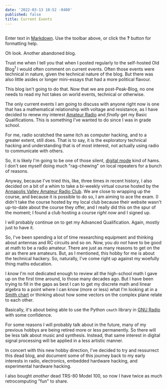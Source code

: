 ```yaml
---
date: '2022-03-13 10:52 -0400'
published: false
title: Current Events
---
```

## 
###


Enter text in [Markdown](http://daringfireball.net/projects/markdown/). Use the toolbar above, or click the **?** button for formatting help.

Oh look. Another abandoned blog.

Trust me when I tell you that when I posted regularly to the self-hosted Old Blog<sup>1</sup> I would often comment on current events. Often those events were technical in nature, given the technical nature of the blog. But there was also little asides or longer mini-essays that had a more political flavour.

This blog isn't going to do that. Now that we are post-Peak-Blog, no one needs to read my hot takes on world events, technical or otherwise.

The only current events I am going to discuss with anyone right now is one that has a mathematical relationship with voltage and resistance, as I have decided to renew my interest [Amateur Radio](https://en.wikipedia.org/wiki/Amateur_radio) and _finally_ get my Basic Qualifications. This is something I've wanted to do since I was in grade school.

For me, radio scratched the same itch as computer hacking, and to a greater extent, still does. That is to say, it is the exploratory technical hacking and understanding that is of most interest, not actually using radio to communicate with others.

So, it is likely I'm going to be one of those silent, [digital mode](https://www.arrl.org/digital-modes) kind of hams. I don't see myself doing much "rag-chewing" on local repeaters for a bunch of reasons.

Anyway, because I've tried this, like, three times in recent history, I also decided on a bit of a whim to take a bi-weekly virtual course hosted by the [Annapolis Valley Amateur Radio Club](https://avarc.ca/index.php/online-basic-course/). We are close to wrapping up the course, and because it is possible to do so, I am aiming to ace the exam. (I didn't take the course hosted by my local club because their website wasn't up-to-date about the course they offer, and I really did this on the spur of the moment; I found a club hosting a course _right now_ and I signed up.

I will probably continue on to get my Advanced Qualification. Again, mostly just to have it.

So, I've been spending a lot of time researching equipment and thinking about antennas and RC circuits and so on. Now, you _do not_ have to be good at math to be a radio amateur. There are just as many reasons to get on the air as there are amateurs. But, as I mentioned, this hobby for me is about the technical hackery. So, naturally, I've come right up against my woefully thing maths education.

I _know_ I'm not dedicated enough to review all the high-school math I gave up on the first time around, lo those many decades ago. But I have been trying to fill in the gaps as best I can to get my discrete math and linear algebra to a point where I can know (more or less) what I'm looking at in a [Smith chart](https://en.wikipedia.org/wiki/Smith_chart) or thinking about how some vectors on the complex plane relate to each other.

Basically, it's about being able to use the Python `cmath` library in [GNU Radio](https://www.gnuradio.org/) with some confidence.

For some reasons I will probably talk about in the future, many of my previous hobbys are being retired more or less permanently. So there will be less talk about music and synthesis. Instead, that same interest in digital signal processing will be applied in a less artistic manner.

In concert with this new hobby direction, I've decided to try and ressurrect this dead blog, and document some of this journey back to my early interests in radio, electronics, embedded hardware hacking, and experimental hardware hacking.

I also bought _another_ dead TRS-80 Model 100, so now I have twice as much retrocomputing "fun" to share.
